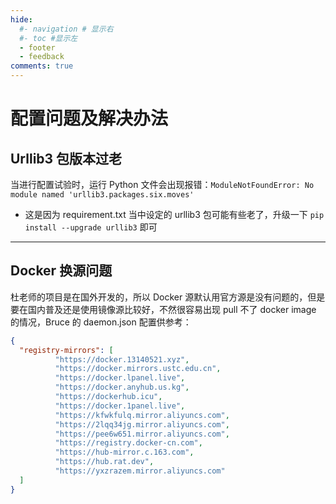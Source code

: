 ```yaml
---
hide:
  #- navigation # 显示右
  #- toc #显示左
  - footer
  - feedback
comments: true
---  
```


# 配置问题及解决办法

## Urllib3 包版本过老

当进行配置试验时，运行 Python 文件会出现报错：`ModuleNotFoundError: No module named 'urllib3.packages.six.moves'`

- 这是因为 requirement.txt 当中设定的 urllib3 包可能有些老了，升级一下 `pip install --upgrade urllib3` 即可
***
## Docker 换源问题

杜老师的项目是在国外开发的，所以 Docker 源默认用官方源是没有问题的，但是要在国内普及还是使用镜像源比较好，不然很容易出现 pull 不了 docker image 的情况，Bruce 的 daemon.json 配置供参考：

```json
{
  "registry-mirrors": [
          "https://docker.13140521.xyz",
          "https://docker.mirrors.ustc.edu.cn",
          "https://docker.lpanel.live",
          "https://docker.anyhub.us.kg",
          "https://dockerhub.icu",
          "https://docker.1panel.live",
          "https://kfwkfulq.mirror.aliyuncs.com",
          "https://2lqq34jg.mirror.aliyuncs.com",
          "https://pee6w651.mirror.aliyuncs.com",
          "https://registry.docker-cn.com",
          "https://hub-mirror.c.163.com",
          "https://hub.rat.dev",
          "https://yxzrazem.mirror.aliyuncs.com"
  ]
}
```